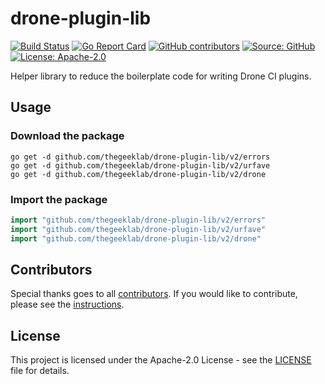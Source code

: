 # drone-plugin-lib

[![Build Status](https://img.shields.io/drone/build/thegeeklab/drone-plugin-lib?logo=drone&server=https%3A%2F%2Fdrone.thegeeklab.de)](https://drone.thegeeklab.de/thegeeklab/drone-plugin-lib)
[![Go Report Card](https://goreportcard.com/badge/github.com/thegeeklab/drone-plugin-lib)](https://goreportcard.com/report/github.com/thegeeklab/drone-plugin-lib)
[![GitHub contributors](https://img.shields.io/github/contributors/thegeeklab/drone-plugin-lib)](https://github.com/thegeeklab/drone-plugin-lib/graphs/contributors)
[![Source: GitHub](https://img.shields.io/badge/source-github-blue.svg?logo=github&logoColor=white)](https://github.com/thegeeklab/drone-plugin-lib)
[![License: Apache-2.0](https://img.shields.io/github/license/thegeeklab/drone-plugin-lib)](https://github.com/thegeeklab/drone-plugin-lib/blob/main/LICENSE)

Helper library to reduce the boilerplate code for writing Drone CI plugins.

## Usage

### Download the package

```Shell
go get -d github.com/thegeeklab/drone-plugin-lib/v2/errors
go get -d github.com/thegeeklab/drone-plugin-lib/v2/urfave
go get -d github.com/thegeeklab/drone-plugin-lib/v2/drone
```

### Import the package

```Go
import "github.com/thegeeklab/drone-plugin-lib/v2/errors"
import "github.com/thegeeklab/drone-plugin-lib/v2/urfave"
import "github.com/thegeeklab/drone-plugin-lib/v2/drone"
```

## Contributors

Special thanks goes to all [contributors](https://github.com/thegeeklab/drone-plugin-lib/graphs/contributors). If you would like to contribute, please see the [instructions](https://github.com/thegeeklab/drone-plugin-lib/blob/main/CONTRIBUTING.md).

## License

This project is licensed under the Apache-2.0 License - see the [LICENSE](https://github.com/thegeeklab/drone-plugin-lib/blob/main/LICENSE) file for details.
